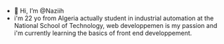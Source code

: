 - 👋 Hi, I’m @Naziih 
- i'm 22 yo from Algeria actually student in industrial automation at the National School of Technology, web developpemen is my passion and  i'm currently learning the basics of front end developpement.


<!---
Naziih/Naziih is a ✨ special ✨ repository because its `README.md` (this file) appears on your GitHub profile.
You can click the Preview link to take a look at your changes.
--->
